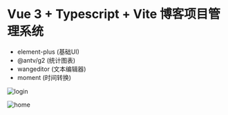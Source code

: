 # Vue 3 + Typescript + Vite 博客项目管理系统

+ element-plus (基础UI)
+ @antv/g2 (统计图表)
+ wangeditor (文本编辑器)
+ moment (时间转换)


![login](https://chrome1.oss-cn-shanghai.aliyuncs.com/img/b.jpg)


![home](https://chrome1.oss-cn-shanghai.aliyuncs.com/img/a.jpg)
